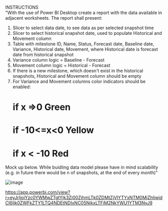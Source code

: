 INSTRUCTIONS							
"With the use of Power BI Desktop create a report with the data available in adjacent worksheets. The report shall present:
1. Slicer to select data date, to see data as per selected snapshot time
2. Slicer to select historical snapshot date, used to populate Historical and Movement column
3. Table with milestone ID, Name, Status, Forecast date, Baseline date, Variance, Historical date, Movement, where Historical date is forecast date from historical snapshot
4.  Variance column logic =  Baseline - Forecast
5. Movement column logic = Historical - Forecast
6. If there is a new milestone, which doesn't exist in the historical snapshots, Historical and Movement column should be empty
7. For Variance and Movement columns color indicators should be enabled:
    # if  x =>0 Green
    #  if -10<=x<0 Yellow
    #  if x < -10 Red

Mock up below. While buidling data model please have in mind scalability (e.g. in future there would be n of snapshots, at the end of every month)"

![image](https://github.com/ajaybabuinturi/PowerBI/assets/133849018/6b90e61a-3401-4af6-8466-fd1ad1f2dc89)

https://app.powerbi.com/view?r=eyJrIjoiYzc0YWMwZTgtYjk3Zi00ZjhmLTk0ZDMtZjVlYTYxNTM0MjZhIiwidCI6Ijk0ZWFkZTY1LTQ4NDEtNDIxNC05NjkxLTFiM2NkYWU1YTM3NyJ9
